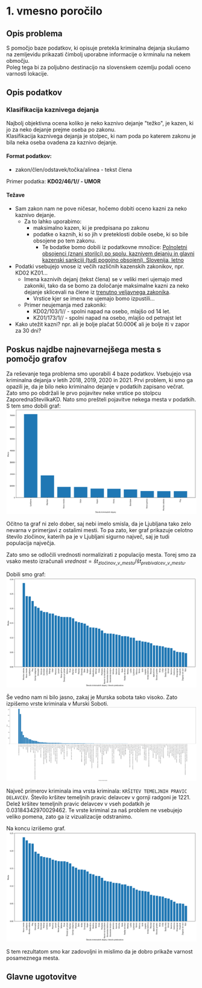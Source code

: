 # 1. vmesno poročilo

## Opis problema
S pomočjo baze podatkov, ki opisuje pretekla kriminalna dejanja skušamo na zemljevidu prikazati čimbolj uporabne informacije o krminalu na nekem območju.  
Poleg tega bi za poljubno destinacijo na slovenskem ozemlju podali oceno varnosti lokacije.

## Opis podatkov

### Klasifikacija kaznivega dejanja
Najbolj objektivna ocena koliko je neko kaznivo dejanje "težko", je kazen, ki jo za neko dejanje prejme oseba po zakonu.  
Klasifikacija kaznivega dejanja je stolpec, ki nam poda po katerem zakonu je bila neka oseba ovadena za kaznivo dejanje.
#### Format podatkov:
- zakon/člen/odstavek/točka/alinea - tekst člena

Primer podatka: **KD02/46/1// - UMOR**  
#### Težave
- Sam zakon nam ne pove ničesar, hočemo dobiti oceno kazni za neko kaznivo dejanje.
  - Za to lahko uporabimo:
    -  maksimalno kazen, ki je predpisana po zakonu
    -  podatke o kaznih, ki so jih v preteklosti dobile osebe, ki so bile obsojene po tem zakonu.
       -  Te bodatke bomo dobili iz podatkovne množice: [Polnoletni obsojenci (znani storilci) po spolu, kaznivem dejanju in glavni kazenski sankciji (tudi pogojno obsojeni), Slovenija, letno](https://podatki.gov.si/dataset/surs1360301s)
- Podatki vsebujejo vnose iz večih različnih kazenskih zakonikov, npr. KD02 KZ01...
  - Imena kaznivih dejanj (tekst člena) se v veliki meri ujemajo med zakoniki, tako da se bomo za določanje maksimalne kazni za neko dejanje sklicevali na člene iz [trenutno veljavnega zakonika](http://pisrs.si/Pis.web/pregledPredpisa?id=ZAKO5050).
    - Vrstice kjer se imena ne ujemajo bomo izpustili...
  - Primer neujemanja med zakoniki:
    - KD02/103/1// - spolni napad na osebo, mlajšo od 14 let.
    - KZ01/173/1// - spolni napad na osebo, mlajšo od petnajst let
- Kako utežit kazni? npr. ali je bolje plačat 50.000€ ali je bolje iti v zapor za 30 dni?

## Poskus najdbe najnevarnejšega mesta s pomočjo grafov
Za reševanje tega problema smo uporabili 4 baze podatkov. Vsebujejo vsa kriminalna dejanja v letih 2018, 2019, 2020 in 2021. Prvi problem, ki smo ga opazili je, da je bilo neko kriminalno dejanje v podatkih zapisano večrat. Zato smo po obdržali le prvo pojavitev neke vrstice po stolpcu ZaporednaStevilkaKD. Nato smo prešteli pojavitve nekega mesta v podatkih. S tem smo dobili graf:
<img src="./img/top10_crime_city_nofilter.png">

Očitno ta graf ni zelo dober, saj nebi imelo smisla, da je Ljubljana tako zelo nevarna v primerjavi z ostalimi mesti. To pa zato, ker graf prikazuje celotno število zločinov, katerih pa je v Ljubljani sigurno največ, saj je tudi populacija največja.

Zato smo se odločili vrednosti normalizirati z populacijo mesta. Torej smo za vsako mesto izračunali $vrednost=št_{zločinov\_ v\_mestu}/št_{prebivalcev\_v\_mestu}$.

Dobili smo graf:
<img src="./img/crime_norm0.png">

Še vedno nam ni bilo jasno, zakaj je Murska sobota tako visoko. Zato izpišemo vrste kriminala v Murski Soboti.
<img src="./img/crime_murska_sobota.png">

Največ primerov kriminala ima vrsta kriminala: `KRŠITEV TEMELJNIH PRAVIC DELAVCEV`. Število kršitev temeljnih pravic delavcev v gornji radgoni je 1221. Delež kršitev temeljnih pravic delavcev v vseh podatkih je 0.03184342970029462. Te vrste kriminal za naš problem ne vsebujejo veliko pomena, zato ga iz vizualizacije odstranimo.

Na koncu izrišemo graf.
<img src="./nevarnost_mest.png">

S tem rezultatom smo kar zadovoljni in mislimo da je dobro prikaže varnost posameznega mesta.


## Glavne ugotovitve
